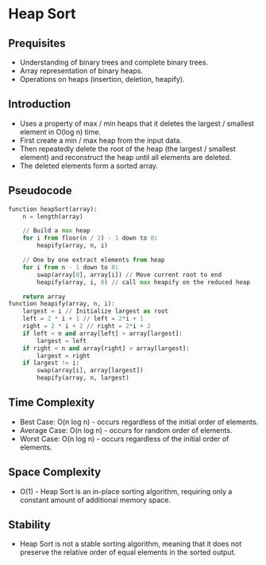 # Heap Sort

## Prequisites

- Understanding of binary trees and complete binary trees.
- Array representation of binary heaps.
- Operations on heaps (insertion, deletion, heapify).

## Introduction

- Uses a property of max / min heaps that it deletes the largest / smallest element in O(log n) time.
- First create a min / max heap from the input data.
- Then repeatedly delete the root of the heap (the largest / smallest element) and reconstruct the heap until all elements are deleted.
- The deleted elements form a sorted array.

## Pseudocode

```py
function heapSort(array):
    n = length(array)

    // Build a max heap
    for i from floor(n / 2) - 1 down to 0:
        heapify(array, n, i)

    // One by one extract elements from heap
    for i from n - 1 down to 0:
        swap(array[0], array[i]) // Move current root to end
        heapify(array, i, 0) // call max heapify on the reduced heap

    return array
function heapify(array, n, i):
    largest = i // Initialize largest as root
    left = 2 * i + 1 // left = 2*i + 1
    right = 2 * i + 2 // right = 2*i + 2
    if left < n and array[left] > array[largest]:
        largest = left
    if right < n and array[right] > array[largest]:
        largest = right
    if largest != i:
        swap(array[i], array[largest])
        heapify(array, n, largest)
```

## Time Complexity

- Best Case: O(n log n) - occurs regardless of the initial order of elements.
- Average Case: O(n log n) - occurs for random order of elements.
- Worst Case: O(n log n) - occurs regardless of the initial order of elements.

## Space Complexity

- O(1) - Heap Sort is an in-place sorting algorithm, requiring only a constant amount of additional memory space.

## Stability

- Heap Sort is not a stable sorting algorithm, meaning that it does not preserve the relative order of equal elements in the sorted output.

